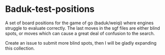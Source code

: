 # Baduk-test-positions
A set of board positions for the game of go (baduk/weiqi) where engines struggle to evaluate correctly. The last moves in the sgf files are either blind spots, or moves which can cause a great deal of confusion to the search.

Create an issue to submit more blind spots, then I will be gladly expanding this collection.